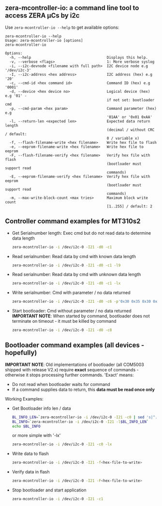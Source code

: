 zera-mcontroller-io: a command line tool to access ZERA µCs by i2c
-----------------------------------------------------------------------------------------------

Use `zera-mcontroller-io --help` to get available options:
```
zera-mcontroller-io --help
Usage: zera-mcontroller-io [options]
zera-mcontroller-io

Options:
  -h, --help                                   Displays this help.
  -v, --verbose <flags>                        1: More verbose syslog
  -i, --i2c-devnode <filename with full path>  I2C device node e.g '/dev/i2c-3'
  -I, --i2c-address <hex address>              I2C address (hex) e.g '20'
  -c, --cmd-id <hex command id>                Command ID (hex) e.g '0001'
  -d, --device <hex device no>                 Logical device (hex) e.g '01' -
                                               if not set: bootloader cmd
  -p, --cmd-param <hex param>                  Command parameter (hex) e.g
                                               '01AA' or '0x01 0xAA'
  -l, --return-len <expected len>              Expected data return length
                                               (decimal / without CRC / default:
                                               0 / variable x)
  -f, --flash-filename-write <hex filename>    Write hex file to flash
  -e, --eeprom-filename-write <hex filename>   Write hex file to eeprom
  -F, --flash-filename-verify <hex filename>   Verify hex file with flash
                                               (bootloader must support read
                                               commands)
  -E, --eeprom-filename-verify <hex filename>  Verify hex file with eeprom
                                               (bootloader must support read
                                               commands)
  -m, --max-write-block-count <max tries>      Maximum block write count
                                               [1..255] / default: 2
```


Controller command examples for MT310s2
-------------------------------------------------------------

* Get Serialnumber length: Exec cmd but do not read data to determine data length
  ```sh
  zera-mcontroller-io -i /dev/i2c-0 -I21 -d0 -c1
  ```

* Read serialnumber: Read data by cmd with known data length
  ```sh
  zera-mcontroller-io -i /dev/i2c-0 -I21 -d0 -c1 -l9
  ```

* Read serialnumber: Read data by cmd with unknown data length
  ```sh
  zera-mcontroller-io -i /dev/i2c-0 -I21 -d0 -c1 -lx
  ```

* Write serialnumber: Cmd with parameter / no data returned
  ```sh
  zera-mcontroller-io -i /dev/i2c-0 -I21 -d0 -c6 -p'0x30 0x35 0x30 0x30 0x35 0x39 0x34 0x37 0x39'
  ```

* Start bootloader: Cmd without parameter / no data returned
  __IMPORTANT NOTE__: When started by command, bootloader does not terminate  on timeout - it must be killed by command
  ```sh
  zera-mcontroller-io -i /dev/i2c-0 -I21 -d0 -c8
  ```


Bootloader command examples (all devices - hopefully)
-----------------------------------------------------
  __IMPORTANT NOTE__:
Old implementations of bootloader (all COM5003 shipped with release V2.x) require __exact__ sequence of commands -
otherwise it stops processing further commands. 'Exact' means:
* Do not read when bootloader waits for command
* If a command supplies data to return, this __data must be read once only__

Working Examples:
* Get Bootloader info len / data
  ```sh
  BL_INFO_LEN=`zera-mcontroller-io -i /dev/i2c-0 -I21 -c0 | sed 's|^.*can return data bytes: ||g'`
  BL_INFO=`zera-mcontroller-io -i /dev/i2c-0 -I21 -l$BL_INFO_LEN`
  echo $BL_INFO
  ```
  or more simple with '-lx'
  ```sh
  zera-mcontroller-io -i /dev/i2c-0 -I21 -c0 -lx
  ```

* Write data to flash
  ```sh
  zera-mcontroller-io -i /dev/i2c-0 -I21 -f<hex-file-to-write>
  ```

* Verify data in flash
  ```sh
  zera-mcontroller-io -i /dev/i2c-0 -I21 -F<hex-file-to-write>
  ```

* Stop bootloader and start application
  ```sh
  zera-mcontroller-io -i /dev/i2c-0 -I21 -c1
  ```
